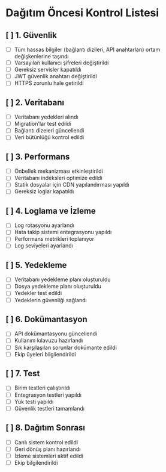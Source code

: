 # Dağıtım Öncesi Kontrol Listesi

## [ ] 1. Güvenlik
- [ ] Tüm hassas bilgiler (bağlantı dizileri, API anahtarları) ortam değişkenlerine taşındı
- [ ] Varsayılan kullanıcı şifreleri değiştirildi
- [ ] Gereksiz servisler kapatıldı
- [ ] JWT güvenlik anahtarı değiştirildi
- [ ] HTTPS zorunlu hale getirildi

## [ ] 2. Veritabanı
- [ ] Veritabanı yedekleri alındı
- [ ] Migration'lar test edildi
- [ ] Bağlantı dizeleri güncellendi
- [ ] Veri bütünlüğü kontrol edildi

## [ ] 3. Performans
- [ ] Önbellek mekanizması etkinleştirildi
- [ ] Veritabanı indeksleri optimize edildi
- [ ] Statik dosyalar için CDN yapılandırması yapıldı
- [ ] Gereksiz loglar kapatıldı

## [ ] 4. Loglama ve İzleme
- [ ] Log rotasyonu ayarlandı
- [ ] Hata takip sistemi entegrasyonu yapıldı
- [ ] Performans metrikleri toplanıyor
- [ ] Log seviyeleri ayarlandı

## [ ] 5. Yedekleme
- [ ] Veritabanı yedekleme planı oluşturuldu
- [ ] Dosya yedekleme planı oluşturuldu
- [ ] Yedekler test edildi
- [ ] Yedeklerin güvenliği sağlandı

## [ ] 6. Dokümantasyon
- [ ] API dokümantasyonu güncellendi
- [ ] Kullanım kılavuzu hazırlandı
- [ ] Sık karşılaşılan sorunlar dokümante edildi
- [ ] Ekip üyeleri bilgilendirildi

## [ ] 7. Test
- [ ] Birim testleri çalıştırıldı
- [ ] Entegrasyon testleri yapıldı
- [ ] Yük testi yapıldı
- [ ] Güvenlik testleri tamamlandı

## [ ] 8. Dağıtım Sonrası
- [ ] Canlı sistem kontrol edildi
- [ ] Geri dönüş planı hazırlandı
- [ ] İzleme sistemleri aktif edildi
- [ ] Ekip bilgilendirildi
